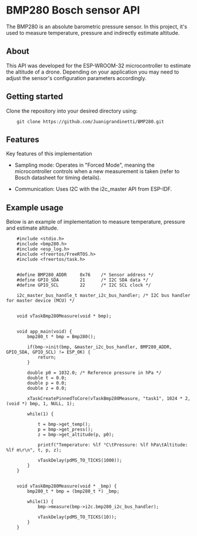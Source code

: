 # BMP280 Bosch sensor API

The BMP280 is an absolute barometric pressure sensor. In this project, it's used to measure temperature, pressure and indirectly estimate altitude.

## About

This API was developed for the ESP-WROOM-32 microcontroller to estimate the altitude of a drone. Depending on your application you may need to adjust the sensor's configuration parameters accordingly.

## Getting started

Clone the repository into your desired directory using:

```
    git clone https://github.com/Juanigrandinetti/BMP280.git
```

## Features

Key features of this implementation

* Sampling mode: Operates in "Forced Mode", meaning the microcontroller controls when a new measurement is taken (refer to Bosch datasheet for timing details).

* Communication: Uses I2C with the i2c_master API from ESP-IDF.

## Example usage

Below is an example of implementation to measure temperature, pressure and estimate altitude.

```
    #include <stdio.h>
    #include <bmp280.h>
    #include <esp_log.h>
    #include <freertos/FreeRTOS.h>
    #include <freertos/task.h>


    #define BMP280_ADDR     0x76    /* Sensor address */
    #define GPIO_SDA        21      /* I2C SDA data */
    #define GPIO_SCL        22      /* I2C SCL clock */

    i2c_master_bus_handle_t master_i2c_bus_handler; /* I2C bus handler for master device (MCU) */


    void vTaskBmp280Measure(void * bmp);


    void app_main(void) {
        bmp280_t * bmp = Bmp280();

        if(bmp->init(bmp, &master_i2c_bus_handler, BMP280_ADDR, GPIO_SDA, GPIO_SCL) != ESP_OK) {
            return;
        }

        double p0 = 1032.0; /* Reference pressure in hPa */
        double t = 0.0;
        double p = 0.0;
        double z = 0.0;

        xTaskCreatePinnedToCore(vTaskBmp280Measure, "task1", 1024 * 2, (void *) bmp, 1, NULL, 1);

        while(1) {

            t = bmp->get_temp();
            p = bmp->get_press();
            z = bmp->get_altitude(p, p0);

            printf("Temperature: %lf °C\tPressure: %lf hPa\tAltitude: %lf m\r\n", t, p, z);

            vTaskDelay(pdMS_TO_TICKS(1000));
        }
    }


    void vTaskBmp280Measure(void * _bmp) {
        bmp280_t * bmp = (bmp280_t *) _bmp;

        while(1) {
            bmp->measure(bmp->i2c.bmp280_i2c_bus_handler);

            vTaskDelay(pdMS_TO_TICKS(10));
        }
    }
```
